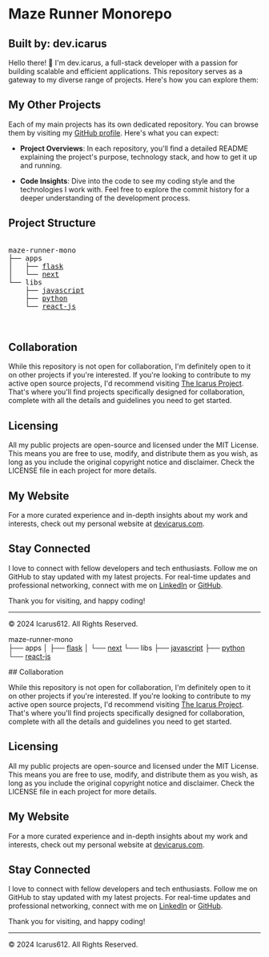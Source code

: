 
  # Maze Runner Monorepo
  ## Built by: dev.icarus

  Hello there! 👋 I'm dev.icarus, a full-stack developer with a passion for building scalable and efficient applications. This repository serves as a gateway to my diverse range of projects. Here's how you can explore them:

  ## My Other Projects

  Each of my main projects has its own dedicated repository. You can browse them by visiting my [GitHub profile](https://github.com/icarus612). Here's what you can expect:

  - **Project Overviews**: In each repository, you'll find a detailed README explaining the project's purpose, technology stack, and how to get it up and running.

  - **Code Insights**: Dive into the code to see my coding style and the technologies I work with. Feel free to explore the commit history for a deeper understanding of the development process.
  
  ## Project Structure
  <pre>
  
maze-runner-mono  
├── apps
│   ├── <a href="/apps/flask">flask</a>
│   └── <a href="/apps/next">next</a>
└── libs
    ├── <a href="/libs/javascript">javascript</a>
    ├── <a href="/libs/python">python</a>
    └── <a href="/libs/react-js">react-js</a>

  </pre>
  ## Collaboration

  While this repository is not open for collaboration, I'm definitely open to it on other projects if you're interested. If you're looking to contribute to my active open source projects, I'd recommend visiting [The Icarus Project](https://github.com/the-icarus-project). That's where you'll find projects specifically designed for collaboration, complete with all the details and guidelines you need to get started.

  ## Licensing

  All my public projects are open-source and licensed under the MIT License. This means you are free to use, modify, and distribute them as you wish, as long as you include the original copyright notice and disclaimer. Check the LICENSE file in each project for more details.

  ## My Website

  For a more curated experience and in-depth insights about my work and interests, check out my personal website at [devicarus.com](https://devicarus.com).

  ## Stay Connected

  I love to connect with fellow developers and tech enthusiasts. Follow me on GitHub to stay updated with my latest projects. For real-time updates and professional networking, connect with me on [LinkedIn](https://www.linkedin.com/in/ellis-hogan-99a646161) or [GitHub](https://github.com/icarus612).

  Thank you for visiting, and happy coding!

  ---

  © 2024 Icarus612. All Rights Reserved.
  
maze-runner-mono  
├── apps
│   ├── <a href="/apps/flask">flask</a>
│   └── <a href="/apps/next">next</a>
└── libs
    ├── <a href="/libs/javascript">javascript</a>
    ├── <a href="/libs/python">python</a>
    └── <a href="/libs/react-js">react-js</a>

  </pre>
  ## Collaboration

  While this repository is not open for collaboration, I'm definitely open to it on other projects if you're interested. If you're looking to contribute to my active open source projects, I'd recommend visiting [The Icarus Project](https://github.com/the-icarus-project). That's where you'll find projects specifically designed for collaboration, complete with all the details and guidelines you need to get started.

  ## Licensing

  All my public projects are open-source and licensed under the MIT License. This means you are free to use, modify, and distribute them as you wish, as long as you include the original copyright notice and disclaimer. Check the LICENSE file in each project for more details.

  ## My Website

  For a more curated experience and in-depth insights about my work and interests, check out my personal website at [devicarus.com](https://devicarus.com).

  ## Stay Connected

  I love to connect with fellow developers and tech enthusiasts. Follow me on GitHub to stay updated with my latest projects. For real-time updates and professional networking, connect with me on [LinkedIn](https://www.linkedin.com/in/ellis-hogan-99a646161) or [GitHub](https://github.com/icarus612).

  Thank you for visiting, and happy coding!

  ---

  © 2024 Icarus612. All Rights Reserved.
  
